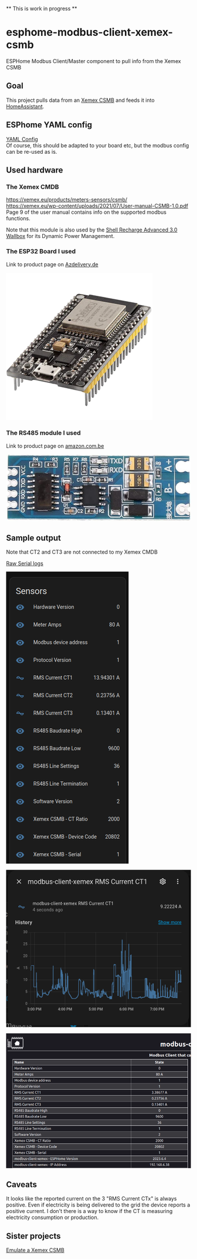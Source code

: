 ** This is work in progress **

# esphome-modbus-client-xemex-csmb

ESPHome Modbus Client/Master component to pull info from the Xemex CSMB

## Goal

This project pulls data from an [Xemex CSMB](https://xemex.eu/products/meters-sensors/csmb/) and feeds it into [HomeAssistant](https://www.home-assistant.io/).

## ESPhome YAML config

[YAML Config](/modbus-client-xemex.yaml)  
Of course, this should be adapted to your board etc, but the modbus config can be re-used as is.

## Used hardware

### The Xemex CMDB

https://xemex.eu/products/meters-sensors/csmb/  
https://xemex.eu/wp-content/uploads/2021/07/User-manual-CSMB-1.0.pdf  
Page 9 of the user manual contains info on the supported modbus functions.

Note that this module is also used by the [Shell Recharge Advanced 3.0 Wallbox](https://shellrecharge.com/nl-nl/thuis-laden/advanced) for its Dynamic Power Management.

### The ESP32 Board I used

Link to product page on [Azdelivery.de](https://www.az-delivery.de/en/collections/alle-produkte/products/esp32-developmentboard)

![ESP32 NODEMCU](/pictures/esp32-nodemcu-module-wlan-wifi-development-board-mit-cp2102-nachfolgermodell-zum-esp8266-kompatibel-mit-arduino-872375_400x.webp)

### The RS485 module I used

Link to product page on [amazon.com.be](https://www.amazon.com.be/-/nl/Fasizi-RS485-adapter-seri%C3%ABle-aansluiting/dp/B09Z2GTMJ8/)

![RS485-module](/pictures/RS485_Adapter.jpg)

## Sample output

Note that CT2 and CT3 are not connected to my Xemex CMDB

[Raw Serial logs](/sample_output/output.log)

![Home assistant Sensors](/sample_output/homeassistant_device.png)

![home assistant sensor graph](/sample_output/sensor_graph.png)

![ESPHome Webserver Output](/sample_output/esphome_webserver.png)

## Caveats

It looks like the reported current on the 3 "RMS Current CTx" is always positive. Even if electricity is being delivered to the grid the device reports a positive current. I don't there is a way to know if the CT is measuring electricity consumption or production.

## Sister projects

[Emulate a Xemex CSMB](https://github.com/thomase1234/esphome-modbus-client-xemex-csmb)

